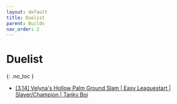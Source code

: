 ```yaml
---
layout: default
title: Duelist
parent: Builds
nav_order: 2
---
```


# Duelist
{: .no_toc }

 -  <a href="https://www.pathofexile.com/forum/view-thread/2935616" target="_blank">[3.14] Velyna's Hollow Palm Ground Slam | Easy Leaguestart | Slayer/Champion | Tanky Boi</a>
